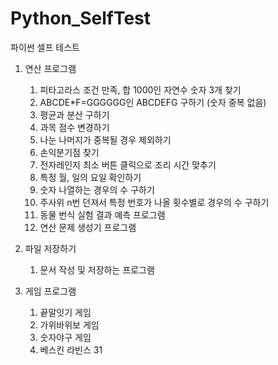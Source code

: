 # Python_SelfTest
파이썬 셀프 테스트

1. 연산 프로그램
     1) 피타고라스 조건 만족, 합 1000인 자연수 숫자 3개 찾기
     2) ABCDE*F=GGGGGG인 ABCDEFG 구하기 (숫자 중복 없음)
     3) 평균과 분산 구하기
     4) 과목 점수 변경하기
     5) 나눈 나머지가 중복될 경우 제외하기
     6) 손익분기점 찾기
     7) 전자레인지 최소 버튼 클릭으로 조리 시간 맞추기
     8) 특정 월, 일의 요일 확인하기
     9) 숫자 나열하는 경우의 수 구하기
     10) 주사위 n번 던져서 특정 번호가 나올 횟수별로 경우의 수 구하기
     11) 동물 번식 실험 결과 예측 프로그램
     12) 연산 문제 생성기 프로그램

2. 파일 저장하기
     1) 문서 작성 및 저장하는 프로그램

3. 게임 프로그램
     1) 끝말잇기 게임
     2) 가위바위보 게임
     3) 숫자야구 게임
     4) 베스킨 라빈스 31
